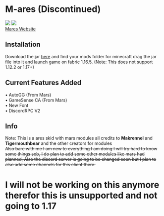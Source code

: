 # M-ares **(Discontinued)**
![](https://img.shields.io/badge/Skidded-99.9%25-red)
![](https://img.shields.io/badge/Version-0.0.1-red)
\
[Mares Website](https://xjmi.github.io/Mares/)

## Installation
Download the jar [here](https://github.com/XJMI/Mares/releases/download/0.0.1/mares-fabric-0.0.1-release.jar) and find your mods folder for minecraft drag the jar file into it and launch game on fabric 1.16.5. (Note: This does not support 1.12.2 or 1.17+)

## Current Features Added
• AutoGG (From Mars) \
• GameSense CA (From Mars) \
• New Font \
• DiscordRPC V2

## Info
Note: This is a ares skid with mars modules all credits to **Makrennel** and **Tigermouthbear** and the other creators for modules
\
~~Also bare with me I am new to everything I  am doing I will try hard to know some things sob, I do plan to add some other modules like mars had planned, Also the discord server is going to be changed soon but I plan to also add some channels for this client there.~~

# I will not be working on this anymore therefor this is unsupported and not going to 1.17

